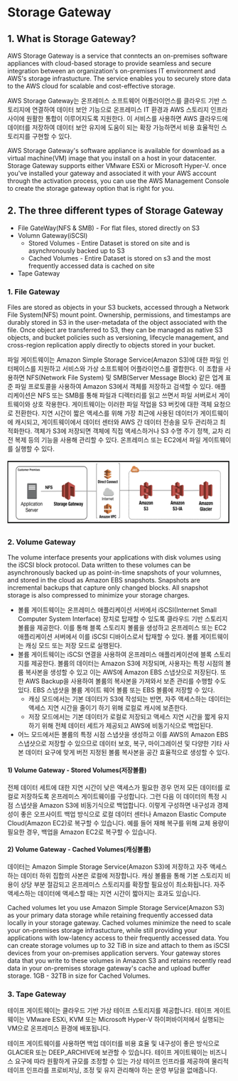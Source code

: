 # Storage Gateway

## 1. What is Storage Gateway?

AWS Storage Gateway is a service that conntects an on-premises software appliances with cloud-based storage to provide seamless and secure integration between an organization's on-premises IT environment and AWS's storage infrastucture. The service enables you to securely store data to the AWS cloud for scalable and cost-effective storage.

AWS Storage Gateway는 온프레미스 소프트웨어 어플라이언스를 클라우드 기반 스토리지에 연결하여 데이터 보안 기능으로 온프레미스 IT 환경과 AWS 스토리지 인프라 사이에 원활한 통합이 이루어지도록 지원한다. 이 서비스를 사용하면 AWS 클라우드에 데이터를 저장하여 데이터 보안 유지에 도움이 되는 확장 가능하면서 비용 효율적인 스토리지를 구현할 수 있다.

AWS Storage Gateway's software appliance is available for download as a virtual machine(VM) image that you install on a host in your datacenter. Storage Gateway supports either VMware ESXi or Microsoft Hyper-V. once you've installed your gateway and associated it with your AWS account through the activation process, you can use the AWS Management Console to create the storage gateway option that is right for you.

## 2. The three different types of Storage Gateway

- File GateWay(NFS & SMB) - For flat files, stored directly on S3
- Volumn Gateway(iSCSI)
  - Stored Volumes - Entire Dataset is stored on site and is asynchronously backed up to S3
  - Cached Volumes - Entire Dataset is stored on s3 and the most frequently accessed data is cached on site
- Tape Gateway

### 1. File Gateway

Files are stored as objects in your S3 buckets, accessed through a Network File System(NFS) mount point. Ownership, permissions, and timestamps are durably stored in S3 in the user-metadata of the object associated with the file. Once object are transferred to S3, they can be managed as native S3 objects, and bucket policies such as versioning, lifecycle management, and cross-region replication apply directly to objects stored in your bucket.

파일 게이트웨이는 Amazon Simple Storage Service(Amazon S3)에 대한 파일 인터페이스를 지원하고 서비스와 가상 소프트웨어 어플라이언스를 결합한다. 이 조합을 사용하면 NFS(Network File System) 및 SMB(Server Message Block) 같은 업계 표준 파일 프로토콜을 사용하여 Amazon S3에서 객체를 저장하고 검색할 수 있다.
애플리케이션은 NFS 또는 SMB를 통해 파일과 디렉터리를 읽고 쓰면서 파일 서버로서 게이트웨이와 상호 작용한다. 게이트웨이는 이러한 파일 작업을 S3 버킷에 대한 객체 요청으로 전환한다. 지연 시간이 짧은 액세스를 위해 가장 최근에 사용된 데이터가 게이트웨이에 캐시되고, 게이트웨이에서 데이터 센터와 AWS 간 데이터 전송을 모두 관리하고 최적화한다. 객체가 S3에 저장되면 객체에 직접 액세스하거나 S3 수명 주기 정책, 교차 리전 복제 등의 기능을 사용해 관리할 수 있다. 온프레미스 또는 EC2에서 파일 게이트웨이를 실행할 수 있다.

<img src="./storagegateway.png" height="150px">

### 2. Volume Gateway

The volume interface presents your applications with disk volumes using the iSCSI block protocol.
Data written to these volumes can be asynchronously backed up as point-in-time snapshots of your volumnes, and stored in the cloud as Amazon EBS snapshots.
Snapshots are incremental backups that capture only changed blocks. All snapshot storage is also compressed to minimize your storage charges.

- 볼륨 게이트웨이는 온프레미스 애플리케이션 서버에서 iSCSI(Internet Small Computer System Interface) 장치로 탑재할 수 있도록 클라우드 기반 스토리지 볼륨을 제공한다. 이를 통해 블록 스토리지 볼륨을 생성하고 온프레미스 또는 EC2 애플리케이션 서버에서 이를 iSCSI 디바이스로서 탑재할 수 있다. 볼륨 게이트웨이는 캐싱 모드 또는 저장 모드로 실행된다.
- 볼륨 게이트웨이는 iSCSI 연결을 사용하여 온프레미스 애플리케이션에 블록 스토리지를 제공한다. 볼륨의 데이터는 Amazon S3에 저장되며, 사용자는 특정 시점의 볼륨 복사본을 생성할 수 있고 이는 AWS에 Amazon EBS 스냅샷으로 저장된다. 또한 AWS Backup을 사용하여 볼륨의 복사본을 가져와서 보존 관리를 수행할 수도 있다. EBS 스냅샷을 볼륨 게이트 웨어 볼륨 또는 EBS 볼륨에 저장할 수 있다.
  - 캐싱 모드에서는 기본 데이터가 S3에 작성되는 반면, 자주 액세스하는 데이터는 액세스 지연 시간을 줄이기 하기 위해 로컬로 캐시에 보존한다.
  - 저장 모드에서는 기본 데이터가 로컬로 저장되고 액세스 지연 시간을 짧게 유지하기 위해 전체 데이터 세트가 제공되고 AWS에 비동기식으로 백업된다.
- 어느 모드에서든 볼륨의 특정 시점 스냅샷을 생성하고 이를 AWS의 Amazon EBS 스냅샷으로 저장할 수 있으므로 데이터 보호, 복구, 마이그레이션 및 다양한 기타 사본 데이터 요구에 맞게 버전 지정된 볼륨 복사본을 공간 효율적으로 생성할 수 있다.

#### 1) Volume Gateway - Stored Volumes(저장볼륨)

전체 데이터 세트에 대한 지연 시간이 낮은 액세스가 필요한 경우 먼저 모든 데이터를 로컬로 저장하도록 온프레미스 게이트웨이를 구성합니다. 그런 다음 이 데이터의 특정 시점 스냅샷을 Amazon S3에 비동기식으로 백업합니다. 이렇게 구성하면 내구성과 경제성이 좋은 오프사이트 백업 방식으로 로컬 데이터 센터나 Amazon Elastic Compute Cloud(Amazon EC2)로 복구할 수 있습니다. 예를 들어 재해 복구를 위해 교체 용량이 필요한 경우, 백업을 Amazon EC2로 복구할 수 있습니다.

#### 2) Volume Gateway - Cached Volumes(캐싱볼륨)

데이터는 Amazon Simple Storage Service(Amazon S3)에 저장하고 자주 액세스하는 데이터 하위 집합의 사본은 로컬에 저장합니다. 캐싱 볼륨을 통해 기본 스토리지 비용이 상당 부분 절감되고 온프레미스 스토리지를 확장할 필요성이 최소화됩니다. 자주 액세스하는 데이터에 액세스할 때는 지연 시간이 짧아지는 효과도 있습니다.

Cached volumes let you use Amazon Simple Storage Service(Amazon S3) as your primary data storage while retaining frequently accessed data locally in your storage gateway. Cached volumes minimize the need to scale your on-premises storage infrastucture, while still providing your applications with low-latency access to their frequently accessed data. You can create storage volumes up to 32 TiB in size and attach to them as iSCSI devices from your on-premises application servers. Your gateway stores data that you write to these volumes in Amazon S3 and retains recently read data in your on-premises storage gateway's cache and upload buffer storage. 1GB - 32TB in size for Cached Volumes.

### 3. Tape Gateway

테이프 게이트웨이는 클라우드 기반 가상 테이프 스토리지를 제공합니다. 테이프 게이트웨이는 VMware ESXi, KVM 또는 Microsoft Hyper-V 하이퍼바이저에서 실행되는 VM으로 온프레미스 환경에 배포됩니다.

테이프 게이트웨이를 사용하면 백업 데이터를 비용 효율 및 내구성이 좋은 방식으로 GLACIER 또는 DEEP_ARCHIVE에 보관할 수 있습니다. 테이프 게이트웨이는 비즈니스 요구에 따라 원활하게 규모를 조정할 수 있는 가상 테이프 인프라를 제공하여 물리적 테이프 인프라를 프로비저닝, 조정 및 유지 관리해야 하는 운영 부담을 없애줍니다.
